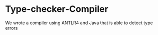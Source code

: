 # Type-checker-Compiler
We wrote a compiler using ANTLR4 and Java that is able to detect type errors
